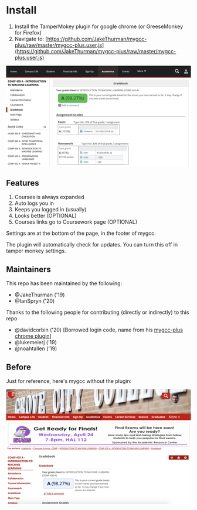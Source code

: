 # Install
  1. Install the TamperMokey plugin for google chrome (or GreeseMonkey for Firefox)
  2. Navigate to: [https://github.com/JakeThurman/mygcc-plus/raw/master/mygcc-plus.user.js](https://github.com/JakeThurman/mygcc-plus/raw/master/mygcc-plus.user.js)

![Screenshot of my.gcc.edu with the plugin running](./references/screenshot.png)

## Features
  1. Courses is always expanded
  2. Auto logs you in
  3. Keeps you logged in (usually)
  4. Looks better (OPTIONAL)
  5. Courses links go to Coursework page (OPTIONAL)

Settings are at the bottom of the page, in the footer of mygcc.

The plugin will automatically check for updates. You can turn this off in tamper monkey settings.


## Maintainers
This repo has been maintained by the following:

- @JakeThurman ('19)
- @IanSpryn ('20)

Thanks to the following people for contributing (directly or indirectly) to this repo

- @davidcorbin ('20) [Borrowed login code, name from his [mygcc-plus chrome plugin](https://github.com/davidcorbin/mygcc-plus)]
- @lukemeierj ('19)
- @noahtallen ('19)


## Before
Just for reference, here's mygcc without the plugin:

![Screenshot of my.gcc.edu without the plugin running](./references/before.png)


